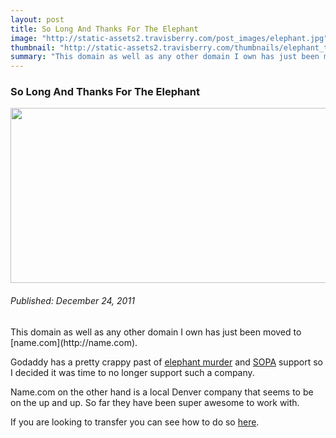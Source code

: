 ```yaml
--- 
layout: post
title: So Long And Thanks For The Elephant
image: "http://static-assets2.travisberry.com/post_images/elephant.jpg"
thumbnail: "http://static-assets2.travisberry.com/thumbnails/elephant_thumb.jpg"
summary: "This domain as well as any other domain I own has just been moved to name.com"
---
```

<article class="post clearfix">
  <h3>So Long And Thanks For The Elephant</h3>
  <a href="http://www.flickr.com/photos/29704226@N07/5681748116/" class="postImageLink"><img src="http://static-assets2.travisberry.com/post_images/elephant.jpg" alt="" class="thumbnail alignleft" width=640 height=280 /></a>
  <h6>Published: December 24, 2011</h6>
This domain as well as any other domain I own has just been moved to [name.com](http://name.com).

Godaddy has a pretty crappy past of [elephant murder](http://mashable.com/2011/03/31/godaddy-ceo-elephant/) and [SOPA](http://vimeo.com/31100268) support so I decided it was time to no longer support such a company.

Name.com on the other hand is a local Denver company that seems to be on the up and up. So far they have been super awesome to work with.

If you are looking to transfer you can see how to do so [here](http://blog.name.com/2011/12/getting-on-our-sopa-box-and-saving-you-money/).




</article>
